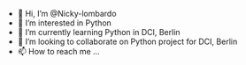 - 👋 Hi, I’m @Nicky-lombardo
- 👀 I’m interested in Python
- 🌱 I’m currently learning Python in DCI, Berlin
- 💞️ I’m looking to collaborate on Python project for DCI, Berlin
- 📫 How to reach me ...

<!---
Nicky-lombardo/Nicky-lombardo is a ✨ special ✨ repository because its `README.md` (this file) appears on your GitHub profile.
You can click the Preview link to take a look at your changes.
--->
